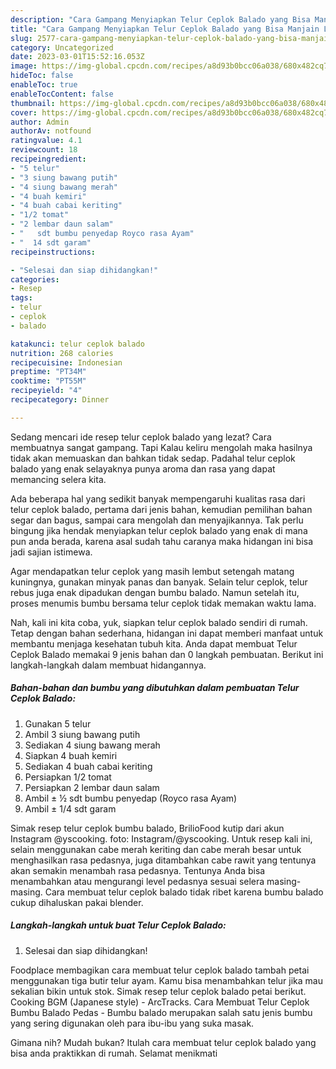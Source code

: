 ```yaml
---
description: "Cara Gampang Menyiapkan Telur Ceplok Balado yang Bisa Manjain Lidah, Buat Buka Puasa Bikin Ngiler"
title: "Cara Gampang Menyiapkan Telur Ceplok Balado yang Bisa Manjain Lidah, Buat Buka Puasa Bikin Ngiler"
slug: 2577-cara-gampang-menyiapkan-telur-ceplok-balado-yang-bisa-manjain-lidah-buat-buka-puasa-bikin-ngiler
category: Uncategorized
date: 2023-03-01T15:52:16.053Z
image: https://img-global.cpcdn.com/recipes/a8d93b0bcc06a038/680x482cq70/telur-ceplok-balado-foto-resep-utama.jpg
hideToc: false
enableToc: true
enableTocContent: false
thumbnail: https://img-global.cpcdn.com/recipes/a8d93b0bcc06a038/680x482cq70/telur-ceplok-balado-foto-resep-utama.jpg
cover: https://img-global.cpcdn.com/recipes/a8d93b0bcc06a038/680x482cq70/telur-ceplok-balado-foto-resep-utama.jpg
author: Admin
authorAv: notfound
ratingvalue: 4.1
reviewcount: 18
recipeingredient:
- "5 telur"
- "3 siung bawang putih"
- "4 siung bawang merah"
- "4 buah kemiri"
- "4 buah cabai keriting"
- "1/2 tomat"
- "2 lembar daun salam"
- "   sdt bumbu penyedap Royco rasa Ayam"
- "  14 sdt garam"
recipeinstructions:

- "Selesai dan siap dihidangkan!"
categories:
- Resep
tags:
- telur
- ceplok
- balado

katakunci: telur ceplok balado 
nutrition: 268 calories
recipecuisine: Indonesian
preptime: "PT34M"
cooktime: "PT55M"
recipeyield: "4"
recipecategory: Dinner

---
```



Sedang mencari ide resep telur ceplok balado yang lezat? Cara membuatnya sangat gampang. Tapi Kalau keliru mengolah maka hasilnya tidak akan memuaskan dan bahkan tidak sedap. Padahal telur ceplok balado yang enak selayaknya punya aroma dan rasa yang dapat memancing selera kita.


Ada beberapa hal yang sedikit banyak mempengaruhi kualitas rasa dari telur ceplok balado, pertama dari jenis bahan, kemudian pemilihan bahan segar dan bagus, sampai cara mengolah dan menyajikannya. Tak perlu bingung jika hendak menyiapkan telur ceplok balado yang enak di mana pun anda berada, karena asal sudah tahu caranya maka hidangan ini bisa jadi sajian istimewa.

Agar mendapatkan telur ceplok yang masih lembut setengah matang kuningnya, gunakan minyak panas dan banyak. Selain telur ceplok, telur rebus juga enak dipadukan dengan bumbu balado. Namun setelah itu, proses menumis bumbu bersama telur ceplok tidak memakan waktu lama.


Nah, kali ini kita coba, yuk, siapkan telur ceplok balado sendiri di rumah. Tetap dengan bahan sederhana, hidangan ini dapat memberi manfaat untuk membantu menjaga kesehatan tubuh kita. Anda dapat membuat Telur Ceplok Balado memakai 9 jenis bahan dan 0 langkah pembuatan. Berikut ini langkah-langkah dalam membuat hidangannya.

<!--inarticleads1-->

##### Bahan-bahan dan bumbu yang dibutuhkan dalam pembuatan Telur Ceplok Balado:

1. Gunakan 5 telur
1. Ambil 3 siung bawang putih
1. Sediakan 4 siung bawang merah
1. Siapkan 4 buah kemiri
1. Sediakan 4 buah cabai keriting
1. Persiapkan 1/2 tomat
1. Persiapkan 2 lembar daun salam
1. Ambil  ± ½ sdt bumbu penyedap (Royco rasa Ayam)
1. Ambil  ± 1/4 sdt garam


Simak resep telur ceplok bumbu balado, BrilioFood kutip dari akun Instagram @yscooking. foto: Instagram/@yscooking. Untuk resep kali ini, selain menggunakan cabe merah keriting dan cabe merah besar untuk menghasilkan rasa pedasnya, juga ditambahkan cabe rawit yang tentunya akan semakin menambah rasa pedasnya. Tentunya Anda bisa menambahkan atau mengurangi level pedasnya sesuai selera masing-masing. Cara membuat telur ceplok balado tidak ribet karena bumbu balado cukup dihaluskan pakai blender. 

<!--inarticleads2-->

##### Langkah-langkah untuk buat Telur Ceplok Balado:


1. Selesai dan siap dihidangkan!

Foodplace membagikan cara membuat telur ceplok balado tambah petai menggunakan tiga butir telur ayam. Kamu bisa menambahkan telur jika mau sekalian bikin untuk stok. Simak resep telur ceplok balado petai berikut. Cooking BGM (Japanese style) - ArcTracks. Cara Membuat Telur Ceplok Bumbu Balado Pedas - Bumbu balado merupakan salah satu jenis bumbu yang sering digunakan oleh para ibu-ibu yang suka masak. 

Gimana nih? Mudah bukan? Itulah cara membuat telur ceplok balado yang bisa anda praktikkan di rumah. Selamat menikmati
